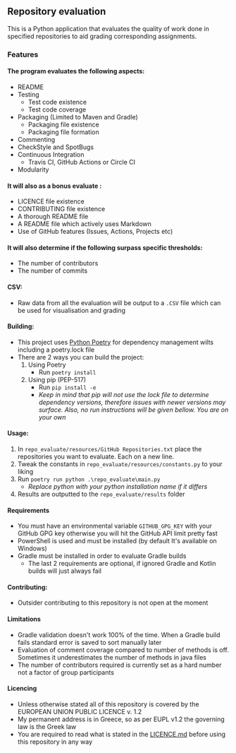 ## Repository evaluation
This is a Python application that evaluates the quality of work done in specified repositories to aid grading corresponding assignments.

### Features

#### The program evaluates the following aspects:

- README
- Testing
    * Test code existence
    * Test code coverage
- Packaging (Limited to Maven and Gradle)
    * Packaging file existence
    * Packaging file formation
- Commenting
- CheckStyle and SpotBugs
- Continuous Integration
    * Travis CI, GitHub Actions or Circle CI
- Modularity

#### It will also as a bonus evaluate :

* LICENCE file existence
* CONTRIBUTING file existence
* A thorough README file
* A README file which actively uses Markdown
* Use of GitHub features (Issues, Actions, Projects etc)

#### It will also determine if the following surpass specific thresholds:

* The number of contributors
* The number of commits

#### CSV:

- Raw data from all the evaluation will be output to a `.CSV` file which can be used for visualisation and grading

#### Building:

- This project uses [Python Poetry](https://python-poetry.org/) for dependency management wilts including a poetry.lock file
- There are 2 ways you can build the project:
  1) Using Poetry
     - Run `poetry install`
  2) Using pip (PEP-517)
     - Run `pip install -e`
     - _Keep in mind that pip will not use the lock file to determine dependency versions, therefore issues with newer versions may surface. Also, no run instructions will be given bellow. You are on your own_


#### Usage:

1) In `repo_evaluate/resources/GitHub Repositories.txt`  place the repositories you want to evaluate. Each on a new line.
2) Tweak the constants in `repo_evaluate/resources/constants.py` to your liking
3) Run `poetry run python .\repo_evaluate\main.py`
    * _Replace python with your python installation name if it differs_
4) Results are outputted to the `repo_evaluate/results` folder

#### Requirements

- You must have an environmental variable `GITHUB_GPG_KEY` with your GitHub GPG key otherwise you will hit the GitHub
  API limit pretty fast
- PowerShell is used and must be installed (by default It's available on Windows)
- Gradle must be installed in order to evaluate Gradle builds
  - The last 2 requirements are optional, if ignored Gradle and Kotlin builds will just always fail

#### Contributing:

- Outsider contributing to this repository is not open at the moment

#### Limitations

- Gradle validation doesn't work 100% of the time. When a Gradle build fails standard error is saved to sort manually
  later
- Evaluation of comment coverage compared to number of methods is off. Sometimes it underestimates the number of methods
  in java files
- The number of contributors required is currently set as a hard number not a factor of group participants

#### Licencing

- Unless otherwise stated all of this repository is covered by the EUROPEAN UNION PUBLIC LICENCE v. 1.2
- My permanent address is in Greece, so as per EUPL v1.2 the governing law is the Greek law
- You are required to read what is stated in
  the [LICENCE.md](https://github.com/panos1b/Vathmologia_Ergasion/blob/master/docs/LICENSE.md) before using this
  repository
  in any way
